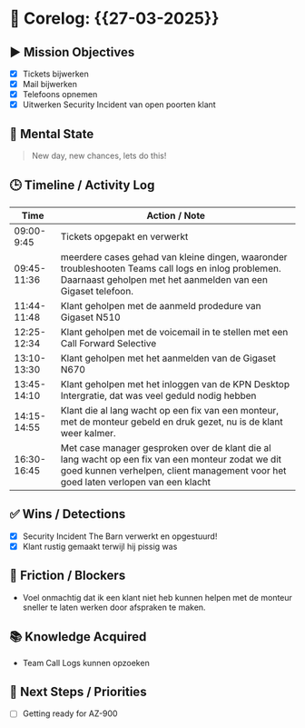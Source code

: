 # 🧠 Corelog: {{27-03-2025}}

## ▶️ Mission Objectives
- [x] Tickets bijwerken
- [x] Mail bijwerken
- [x] Telefoons opnemen
- [x] Uitwerken Security Incident van open poorten klant

## 🧠 Mental State
> New day, new chances, lets do this!

## 🕒 Timeline / Activity Log
| Time       | Action / Note                          |
|------------|----------------------------------------|
| 09:00-9:45 | Tickets opgepakt en verwerkt |
| 09:45-11:36| meerdere cases gehad van kleine dingen, waaronder troubleshooten Teams call logs en inlog problemen. Daarnaast geholpen met het aanmelden van een Gigaset telefoon. |
| 11:44-11:48| Klant geholpen met de aanmeld prodedure van Gigaset N510 |
| 12:25-12:34| Klant geholpen met de voicemail in te stellen met een Call Forward Selective |
| 13:10-13:30| Klant geholpen met het aanmelden van de Gigaset N670 |
| 13:45-14:10| Klant geholpen met het inloggen van de KPN Desktop Intergratie, dat was veel geduld nodig hebben |
| 14:15-14:55| Klant die al lang wacht op een fix van een monteur, met de monteur gebeld en druk gezet, nu is de klant weer kalmer. |
| 16:30-16:45| Met case manager gesproken over de klant die al lang wacht op een fix van een monteur zodat we dit goed kunnen verhelpen, client management voor het goed laten verlopen van een klacht |

## ✅ Wins / Detections
- [x] Security Incident The Barn verwerkt en opgestuurd!
- [x] Klant rustig gemaakt terwijl hij pissig was

## 🛑 Friction / Blockers
- Voel onmachtig dat ik een klant niet heb kunnen helpen met de monteur sneller te laten werken door afspraken te maken.

## 📚 Knowledge Acquired
- Team Call Logs kunnen opzoeken

## 🧭 Next Steps / Priorities
- [ ] Getting ready for AZ-900
